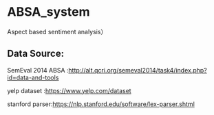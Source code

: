 # ABSA_system
Aspect based sentiment analysis）



Data Source:
----------------------
SemEval 2014 ABSA :http://alt.qcri.org/semeval2014/task4/index.php?id=data-and-tools

yelp dataset :https://www.yelp.com/dataset

stanford parser:https://nlp.stanford.edu/software/lex-parser.shtml


